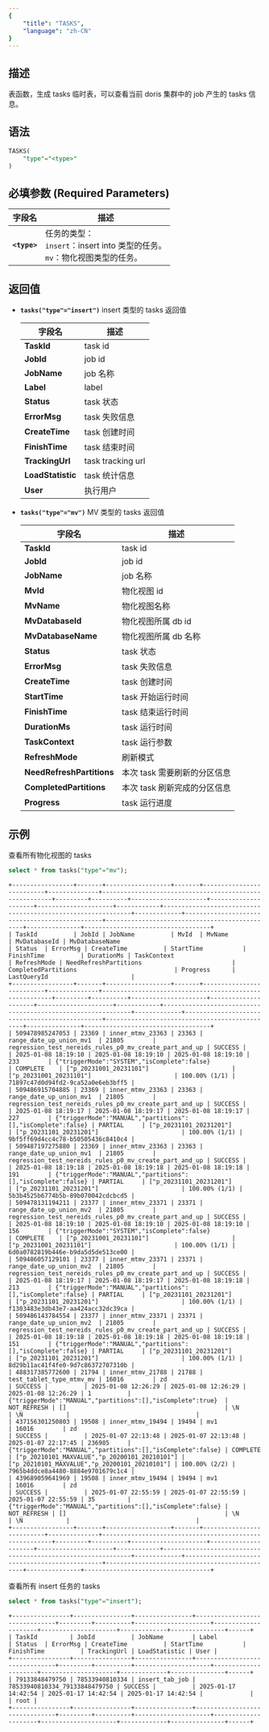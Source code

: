 ```yaml
---
{
    "title": "TASKS",
    "language": "zh-CN"
}
---
```


## 描述

表函数，生成 tasks 临时表，可以查看当前 doris 集群中的 job 产生的 tasks 信息。

## 语法
```sql
TASKS(
    "type"="<type>"
)
```

## 必填参数 (Required Parameters)
| 字段名          | 描述                                                            |
|--------------|---------------------------------------------------------------|
| **`<type>`** | 任务的类型：<br/> `insert`：insert into 类型的任务。 <br/> `mv`：物化视图类型的任务。 |


## 返回值

- **`tasks("type"="insert")`** insert 类型的 tasks 返回值

  | 字段名       | 描述                      |
  |--------------|---------------------------|
  | **TaskId**   | task id                   |
  | **JobId**    | job id                    |
  | **JobName**  | job 名称                   |
  | **Label**    | label                     |
  | **Status**   | task 状态                  |
  | **ErrorMsg** | task 失败信息              |
  | **CreateTime**| task 创建时间             |
  | **FinishTime**| task 结束时间             |
  | **TrackingUrl**| task tracking url        |
  | **LoadStatistic**| task 统计信息           |
  | **User**     | 执行用户                   |



- **`tasks("type"="mv")`** MV 类型的 tasks 返回值

  | 字段名                | 描述                           |
  |-----------------------|--------------------------------|
  | **TaskId**            | task id                        |
  | **JobId**             | job id                         |
  | **JobName**           | job 名称                        |
  | **MvId**              | 物化视图 id                     |
  | **MvName**            | 物化视图名称                    |
  | **MvDatabaseId**      | 物化视图所属 db id              |
  | **MvDatabaseName**    | 物化视图所属 db 名称            |
  | **Status**            | task 状态                       |
  | **ErrorMsg**          | task 失败信息                   |
  | **CreateTime**        | task 创建时间                   |
  | **StartTime**         | task 开始运行时间               |
  | **FinishTime**        | task 结束运行时间               |
  | **DurationMs**        | task 运行时间                   |
  | **TaskContext**       | task 运行参数                   |
  | **RefreshMode**       | 刷新模式                        |
  | **NeedRefreshPartitions** | 本次 task 需要刷新的分区信息   |
  | **CompletedPartitions** | 本次 task 刷新完成的分区信息   |
  | **Progress**          | task 运行进度                   |


## 示例

查看所有物化视图的 tasks

```sql
select * from tasks("type"="mv");
```
```text
+-----------------+-------+------------------+-------+--------------------------+--------------+--------------------------------------------------------+---------+----------+---------------------+---------------------+---------------------+------------+-------------------------------------------------------------+-------------+-----------------------------------------------+-----------------------------------------------+---------------+-----------------------------------+
| TaskId          | JobId | JobName          | MvId  | MvName                   | MvDatabaseId | MvDatabaseName                                         | Status  | ErrorMsg | CreateTime          | StartTime           | FinishTime          | DurationMs | TaskContext                                                 | RefreshMode | NeedRefreshPartitions                         | CompletedPartitions                           | Progress      | LastQueryId                       |
+-----------------+-------+------------------+-------+--------------------------+--------------+--------------------------------------------------------+---------+----------+---------------------+---------------------+---------------------+------------+-------------------------------------------------------------+-------------+-----------------------------------------------+-----------------------------------------------+---------------+-----------------------------------+
| 509478985247053 | 23369 | inner_mtmv_23363 | 23363 | range_date_up_union_mv1  | 21805        | regression_test_nereids_rules_p0_mv_create_part_and_up | SUCCESS |          | 2025-01-08 18:19:10 | 2025-01-08 18:19:10 | 2025-01-08 18:19:10 | 233        | {"triggerMode":"SYSTEM","isComplete":false}                 | COMPLETE    | ["p_20231001_20231101"]                       | ["p_20231001_20231101"]                       | 100.00% (1/1) | 71897c47d0d94fd2-9ca52a0e6eb3bff5 |
| 509486915704885 | 23369 | inner_mtmv_23363 | 23363 | range_date_up_union_mv1  | 21805        | regression_test_nereids_rules_p0_mv_create_part_and_up | SUCCESS |          | 2025-01-08 18:19:17 | 2025-01-08 18:19:17 | 2025-01-08 18:19:17 | 227        | {"triggerMode":"MANUAL","partitions":[],"isComplete":false} | PARTIAL     | ["p_20231101_20231201"]                       | ["p_20231101_20231201"]                       | 100.00% (1/1) | 9bf5ff69d4cc4c78-b50505436c8410c4 |
| 509487197275880 | 23369 | inner_mtmv_23363 | 23363 | range_date_up_union_mv1  | 21805        | regression_test_nereids_rules_p0_mv_create_part_and_up | SUCCESS |          | 2025-01-08 18:19:18 | 2025-01-08 18:19:18 | 2025-01-08 18:19:18 | 191        | {"triggerMode":"MANUAL","partitions":[],"isComplete":false} | PARTIAL     | ["p_20231101_20231201"]                       | ["p_20231101_20231201"]                       | 100.00% (1/1) | 5b3b4525b6774b5b-89b070042cdcbcd5 |
| 509478131194211 | 23377 | inner_mtmv_23371 | 23371 | range_date_up_union_mv2  | 21805        | regression_test_nereids_rules_p0_mv_create_part_and_up | SUCCESS |          | 2025-01-08 18:19:10 | 2025-01-08 18:19:10 | 2025-01-08 18:19:10 | 156        | {"triggerMode":"SYSTEM","isComplete":false}                 | COMPLETE    | ["p_20231001_20231101"]                       | ["p_20231001_20231101"]                       | 100.00% (1/1) | 6d0a0782819b446e-b9da5d5de513ce00 |
| 509486057129101 | 23377 | inner_mtmv_23371 | 23371 | range_date_up_union_mv2  | 21805        | regression_test_nereids_rules_p0_mv_create_part_and_up | SUCCESS |          | 2025-01-08 18:19:17 | 2025-01-08 18:19:17 | 2025-01-08 18:19:18 | 213        | {"triggerMode":"MANUAL","partitions":[],"isComplete":false} | PARTIAL     | ["p_20231101_20231201"]                       | ["p_20231101_20231201"]                       | 100.00% (1/1) | f1303483e3db43e7-aa424acc32dc39ca |
| 509486143784554 | 23377 | inner_mtmv_23371 | 23371 | range_date_up_union_mv2  | 21805        | regression_test_nereids_rules_p0_mv_create_part_and_up | SUCCESS |          | 2025-01-08 18:19:18 | 2025-01-08 18:19:18 | 2025-01-08 18:19:18 | 151        | {"triggerMode":"MANUAL","partitions":[],"isComplete":false} | PARTIAL     | ["p_20231101_20231201"]                       | ["p_20231101_20231201"]                       | 100.00% (1/1) | 8d29b11ac41f4fe0-9d7c86372707310b |
| 488317385772600 | 21794 | inner_mtmv_21788 | 21788 | test_tablet_type_mtmv_mv | 16016        | zd                                                     | SUCCESS |          | 2025-01-08 12:26:29 | 2025-01-08 12:26:29 | 2025-01-08 12:26:29 | 1          | {"triggerMode":"MANUAL","partitions":[],"isComplete":true}  | NOT_REFRESH | []                                            | \N                                            | \N            |                                   |
| 437156301250803 | 19508 | inner_mtmv_19494 | 19494 | mv1                      | 16016        | zd                                                     | SUCCESS |          | 2025-01-07 22:13:48 | 2025-01-07 22:13:48 | 2025-01-07 22:17:45 | 236985     | {"triggerMode":"MANUAL","partitions":[],"isComplete":false} | COMPLETE    | ["p_20210101_MAXVALUE","p_20200101_20210101"] | ["p_20210101_MAXVALUE","p_20200101_20210101"] | 100.00% (2/2) | 7965b4ddce8a4480-8884e9701679c1c4 |
| 439689059641969 | 19508 | inner_mtmv_19494 | 19494 | mv1                      | 16016        | zd                                                     | SUCCESS |          | 2025-01-07 22:55:59 | 2025-01-07 22:55:59 | 2025-01-07 22:55:59 | 35         | {"triggerMode":"MANUAL","partitions":[],"isComplete":false} | NOT_REFRESH | []                                            | \N                                            | \N            |                                   |
+-----------------+-------+------------------+-------+--------------------------+--------------+--------------------------------------------------------+---------+----------+---------------------+---------------------+---------------------+------------+-------------------------------------------------------------+-------------+-----------------------------------------------+-----------------------------------------------+---------------+-----------------------------------+
```

查看所有 insert 任务的 tasks
```sql
select * from tasks("type"="insert");
```
```text
+----------------+----------------+----------------+-------------------------------+---------+----------+---------------------+---------------------+---------------------+-------------+---------------+------+
| TaskId         | JobId          | JobName        | Label                         | Status  | ErrorMsg | CreateTime          | StartTime           | FinishTime          | TrackingUrl | LoadStatistic | User |
+----------------+----------------+----------------+-------------------------------+---------+----------+---------------------+---------------------+---------------------+-------------+---------------+------+
| 79133848479750 | 78533940810334 | insert_tab_job | 78533940810334_79133848479750 | SUCCESS |          | 2025-01-17 14:42:54 | 2025-01-17 14:42:54 | 2025-01-17 14:42:54 |             |               | root |
+----------------+----------------+----------------+-------------------------------+---------+----------+---------------------+---------------------+---------------------+-------------+---------------+------+
```